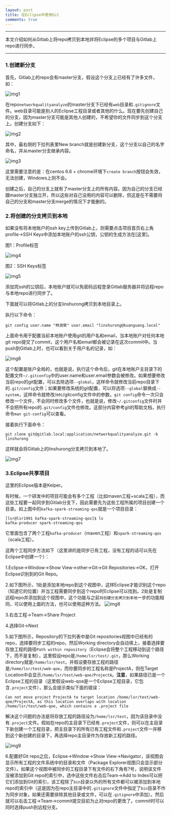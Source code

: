 ```yaml
---
layout: post
title: 在Eclipse中使用Git
comments: true
---
```


---

本文介绍如何从Gitlab上将repo拷贝到本地并将Eclipse的多个项目与Gitlab上repo进行同步。

---

### 1.创建新分支
首先，Gitlab上的repo会有master分支，假设这个分支上已经有了许多文件，如：

![img1](https://raw.githubusercontent.com/lsr1991/lsr1991.github.io/master/image/2015-05-07-Using-Git-in-Eclipse-1.png)

在repo`networkqualityanalyze`的master分支下已经有`web`目录和`.gitignore`文件。web目录可能是别人的Eclipse工程目录或者其他的什么。现在要先创建自己的分支，因为master分支可能是其他人创建的，不希望你的文件同步到这个分支上。创建分支如下：

![img2](https://raw.githubusercontent.com/lsr1991/lsr1991.github.io/master/image/2015-05-07-Using-Git-in-Eclipse-2.png)

其中，最右侧的下拉列表里New branch就是创建新分支，这个分支以自己的名字命名，并从master分支继承内容。

![img3](https://raw.githubusercontent.com/lsr1991/lsr1991.github.io/master/image/2015-05-07-Using-Git-in-Eclipse-3.png)

这里需要注意的是：在centos 6.6 + chrome环境下`create branch`按钮会失效，无法创建，Windows上则不会。

创建之后，自己的分支上就有了master分支上的所有内容。因为自己的分支已经跟master分支独立开，所以这些对自己没用的内容可以删除，但这是在不需要将自己的分支和master分支merge的情况下才能删的。

### 2.将创建的分支拷贝到本地
如果没有将本地账户的ssh key上传到Gitlab上，则需要点击项目首页右上角profile->SSH Keys中添加本地账户的ssh公钥，公钥的生成方法在[这里]。

图1：Profile标签

![img4](https://raw.githubusercontent.com/lsr1991/lsr1991.github.io/master/image/2015-05-07-Using-Git-in-Eclipse-4.png)

图2：SSH Keys标签

![img5](https://raw.githubusercontent.com/lsr1991/lsr1991.github.io/master/image/2015-05-07-Using-Git-in-Eclipse-5.png)

添加完ssh的公钥后，本地账户就可以免密码远程登录Gitlab服务器并将远程repo与本地repo进行同步了。

下面就可以将Gitlab上的分支linshurong拷贝到本地目录上。

执行以下命令：

```
git config user.name "林澍荣" user.email "linshurong@kuanguang.local"
```

上面命令用于配置当前本地账户使用git的用户名和email，当本地账户对任何本地git repo提交了commit，这个用户名和email都会被记录在这次commit中。当push到Gitlab上时，也可以看到关于用户名的记录，如：

![img6](https://raw.githubusercontent.com/lsr1991/lsr1991.github.io/master/image/2015-05-07-Using-Git-in-Eclipse-6.png)

这个配置是账户全局的，也就是说，执行这个命令后，git在本地账户主目录下的配置文件`~/.gitconfig`中的user.name和user.email参数会被修改。如果想要修改当前repo的git配置，可以去除选项`--global`，这样命令就修改当前repo目录下的`.git/config`文件；如果要修改系统的git配置，可以将选项`--global`替换成`--system`，这样命令就修改/etc/gitconfig文件中的参数。`git config`命令一次只会修改一个文件，不会同时修改多个文件，也就是说，修改`~/.gitconfig`文件时并不会把所有repo的`.git/config`文件也修改。这部分内容参考git的帮助文档，执行命令`man git-config`可以查看。

接着执行下面命令：

```
git clone git@gitlab.local:application/networkqualityanalyze.git -b linshurong
```

这样就会将Gitlab上的linshurong分支拷贝到本地了。

![img7](https://raw.githubusercontent.com/lsr1991/lsr1991.github.io/master/image/2015-05-07-Using-Git-in-Eclipse-7.png)

### 3.Eclipse共享项目
这里的Eclipse版本是Kelper。

有时候，一个研发中的项目可能会有多个工程（比如maven工程+scala工程），而这些工程要一起同步到Gitlab分支下，因此需要先为这些工程所属的项目创建一个目录。如上图中的`kafka-spark-streaming-qos`就是一个项目目录：

```
[lsr@lsr1991 kafka-spark-streaming-qos]$ ls
kafka-producer spark-streaming-qos
```

它里面包含了两个工程`kafka-producer`（maven工程）和`spark-streaming-qos`（scala工程）。

这两个工程同步方法如下（这里讲的是同步已有工程，没有工程的话可以先在Eclipse中创建一个）：

1.Eclipse->Window->Show View->other->Git->Git Repositories->OK，打开Eclipse识别到的Git Repo。

2.如下图所示，1处是添加本地repo到这个视图中，这样Eclipse才能识别这个repo（知道它的位置）并当工程需要同步到这个repo时Eclipse可以找到。2处是复制远程repo并添加到这个视图中，这个功能与之前`将创建分支拷贝到本地`一步的功能相同，可以使用上面的方法，也可以使用这种方法。
![img8](https://raw.githubusercontent.com/lsr1991/lsr1991.github.io/master/image/2015-05-07-Using-Git-in-Eclipse-8.png)

3.右击工程->Team->Share Project

4.选择Git->Next

5.如下图所示，Repository的下拉列表中是Git repositories视图中已经有的repo，选择要同步工程的repo，然后Working directory会自动填上，接着选择要存放工程的路径`Path within repository`（Eclipse会将整个工程移动到这个路径下，而不是复制），这里假设repo是`/home/lsr/test/.git`，那么Working directory就是`/home/lsr/test`，并假设要存放工程的路径是`/home/lsr/test/web-qoe`，而你要同步的工程名称是ProjectA，则在Target Location中会显示`/home/lsr/test/web-qoe/ProjectA`。**注意**，如果路径已是一个Eclipse工程的目录（这里假设web-qoe是一个Eclipse工程目录，它包含`.project`文件），那么会提示类似下面的错误：

```
Can not move project ProjectA to target location /home/lsr/test/web-qoe/ProjectA, as this location overlaps with location /home/lsr/test/web-qoe, which contains a .project file
```

解决这个问题的办法是将存放工程的路径设为`/home/lsr/test`，因为该目录中没有`.project`文件。假如在repo的主目录下已经有`.project`文件，则可以在主目录下新创建一个工程目录，把主目录下的所有已有工程文件和`.project`文件一并移到这个新创建的目录下，再选择repo主目录作为存放新工程的路径。

![img9](https://raw.githubusercontent.com/lsr1991/lsr1991.github.io/master/image/2015-05-07-Using-Git-in-Eclipse-9.png)

6.配置好Git repo之后，Eclipse->Window->Show View->Navigator，该视图会显示所有工程的文件系统中的目录和文件（Package Explorer视图只会显示部分文件）。如果这个视图中被同步的工程目录下有文件的右下角有?号，说明该文件没被添加到Git repo的索引中，选中这些文件右击后Team->Add to Index可以把它们添加到Git的索引，该工程除了`bin`目录以外的所有文件都可以被添加到本地repo的索引中（这是因为在repo主目录中的`.gitignore`文件中指定了`bin`目录不作为同步对象，如果还需要排除其他目录或文件，可以在`.gitignore`中添加）。然后就可以右击工程->Team->commit提交目前为止对repo的更改了。commit时可以同时选择push到远程分支。

